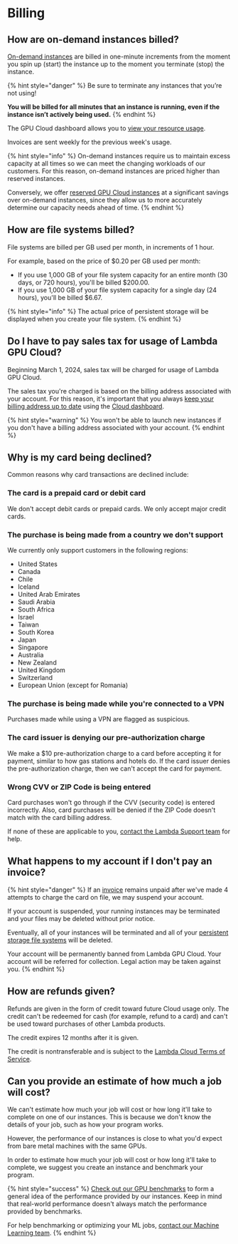 # Billing

## How are on-demand instances billed?

[On-demand instances](https://lambdalabs.com/service/gpu-cloud) are billed in one-minute increments from the moment you spin up (start) the instance up to the moment you terminate (stop) the instance.

{% hint style="danger" %}
Be sure to terminate any instances that you’re not using!

**You will be billed for all minutes that an instance is running, even if the instance isn’t actively being used.**
{% endhint %}

The GPU Cloud dashboard allows you to [view your resource usage](https://cloud.lambdalabs.com/usage).

Invoices are sent weekly for the previous week's usage.

{% hint style="info" %}
On-demand instances require us to maintain excess capacity at all times so we can meet the changing workloads of our customers. For this reason, on-demand instances are priced higher than reserved instances.

Conversely, we offer [reserved GPU Cloud instances](https://lambdalabs.com/service/gpu-cloud/reserved) at a significant savings over on-demand instances, since they allow us to more accurately determine our capacity needs ahead of time.
{% endhint %}

## How are file systems billed?

File systems are billed per GB used per month, in increments of 1 hour.

For example, based on the price of $0.20 per GB used per month:

* If you use 1,000 GB of your file system capacity for an entire month (30 days, or 720 hours), you'll be billed $200.00.
* If you use 1,000 GB of your file system capacity for a single day (24 hours), you'll be billed $6.67.

{% hint style="info" %}
The actual price of persistent storage will be displayed when you create your file system.
{% endhint %}

## Do I have to pay sales tax for usage of Lambda GPU Cloud?

Beginning March 1, 2024, sales tax will be charged for usage of Lambda GPU Cloud.

The sales tax you're charged is based on the billing address associated with your account. For this reason, it's important that you always [keep your billing address up to date](https://cloud.lambdalabs.com/settings) using the [Cloud dashboard](dashboard.md#modify-account-settings).

{% hint style="warning" %}
You won't be able to launch new instances if you don't have a billing address associated with your account.
{% endhint %}

## Why is my card being declined?

Common reasons why card transactions are declined include:

### The card is a prepaid card or debit card

We don't accept debit cards or prepaid cards. We only accept major credit cards.

### The purchase is being made from a country we don't support

We currently only support customers in the following regions:

* United States
* Canada
* Chile
* Iceland
* United Arab Emirates
* Saudi Arabia
* South Africa
* Israel
* Taiwan
* South Korea
* Japan
* Singapore
* Australia
* New Zealand
* United Kingdom
* Switzerland
* European Union (except for Romania)

### The purchase is being made while you're connected to a VPN

Purchases made while using a VPN are flagged as suspicious.

### The card issuer is denying our pre-authorization charge

We make a $10 pre-authorization charge to a card before accepting it for payment, similar to how gas stations and hotels do. If the card issuer denies the pre-authorization charge, then we can't accept the card for payment.

### Wrong CVV or ZIP Code is being entered

Card purchases won't go through if the CVV (security code) is entered incorrectly. Also, card purchases will be denied if the ZIP Code doesn't match with the card billing address.

If none of these are applicable to you, [contact the Lambda Support team](https://support.lambdalabs.com/hc/en-us/requests/new) for help.

## What happens to my account if I don't pay an invoice?

{% hint style="danger" %}
If an [invoice](billing.md#zd-article-title) remains unpaid after we've made 4 attempts to charge the card on file, we may suspend your account.

If your account is suspended, your running instances may be terminated and your files may be deleted without prior notice.

Eventually, all of your instances will be terminated and all of your [persistent storage file systems](https://docs.lambdalabs.com/cloud/use-persistent-storage/) will be deleted.

Your account will be permanently banned from Lambda GPU Cloud. Your account will be referred for collection. Legal action may be taken against you.
{% endhint %}

## How are refunds given?

Refunds are given in the form of credit toward future Cloud usage only. The credit can't be redeemed for cash (for example, refund to a card) and can't be used toward purchases of other Lambda products.

The credit expires 12 months after it is given.

The credit is nontransferable and is subject to the [Lambda Cloud Terms of Service](https://lambdalabs.com/legal/terms-of-service#cloud-terms-of-service).

## Can you provide an estimate of how much a job will cost?

We can't estimate how much your job will cost or how long it'll take to complete on one of our instances. This is because we don't know the details of your job, such as how your program works.

However, the performance of our instances is close to what you'd expect from bare metal machines with the same GPUs.

In order to estimate how much your job will cost or how long it'll take to complete, we suggest you create an instance and benchmark your program.

{% hint style="success" %}
[Check out our GPU benchmarks](https://lambdalabs.com/gpu-benchmarks) to form a general idea of the performance provided by our instances. Keep in mind that real-world performance doesn't always match the performance provided by benchmarks.

For help benchmarking or optimizing your ML jobs, [contact our Machine Learning team](https://lambdalabs.com/professional-services).
{% endhint %}

